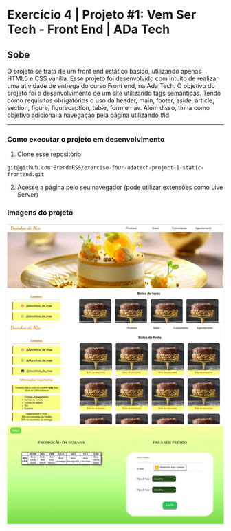 # Exercício 4 | Projeto #1: Vem Ser Tech - Front End | ADa Tech

## Sobe

O projeto se trata de um front end estático básico, utilizando apenas HTML5 e CSS vanilla. Esse projeto foi desenvolvido com intuito de realizar uma atividade de entrega do curso Front end, na Ada Tech. O objetivo do projeto foi o desenvolvimento de um site utilizando tags semânticas. Tendo como requisitos obrigatórios o uso da header, main, footer, aside, article, section, figure, figurecaption, table, form e nav. Além disso, tinha como objetivo adicional a navegação pela página utilizando #id.

_____

### Como executar o projeto em desenvolvimento

1. Clone esse repositório 
```
git@github.com:BrendaRSS/exercise-four-adatech-project-1-static-frontend.git
```
2. Acesse a página pelo seu navegador (pode utilizar extensões como Live Server)

### Imagens do projeto
<div>
    <img src="assets/foto1.png"  alt="imagem do projeto"/>
    <img src="assets/foto2.png"  alt="imagem do projeto"/>
    <img src="assets/foto3.png"  alt="imagem do projeto"/>
</div>
